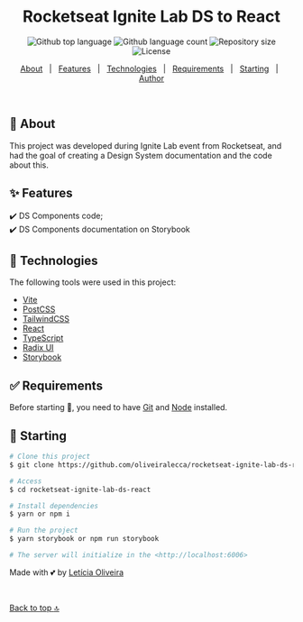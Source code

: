 <!-- <div align="center" id="top"> 
  <img src="./.github/app.gif" alt="Rocketseat Ignite Lab Ds React" />

  &#xa0;

  <!-- <a href="https://rocketseatignitelabdsreact.netlify.app">Demo</a>
</div> -->

<h1 align="center">Rocketseat Ignite Lab DS to React</h1>

<p align="center">
  <img alt="Github top language" src="https://img.shields.io/github/languages/top/oliveiralecca/rocketseat-ignite-lab-ds-react?color=56BEB8">

  <img alt="Github language count" src="https://img.shields.io/github/languages/count/oliveiralecca/rocketseat-ignite-lab-ds-react?color=56BEB8">

  <img alt="Repository size" src="https://img.shields.io/github/repo-size/oliveiralecca/rocketseat-ignite-lab-ds-react?color=56BEB8">

  <img alt="License" src="https://img.shields.io/github/license/oliveiralecca/rocketseat-ignite-lab-ds-react?color=56BEB8">

  <!-- <img alt="Github issues" src="https://img.shields.io/github/issues/oliveiralecca/rocketseat-ignite-lab-ds-react?color=56BEB8" /> -->

  <!-- <img alt="Github forks" src="https://img.shields.io/github/forks/oliveiralecca/rocketseat-ignite-lab-ds-react?color=56BEB8" /> -->

  <!-- <img alt="Github stars" src="https://img.shields.io/github/stars/oliveiralecca/rocketseat-ignite-lab-ds-react?color=56BEB8" /> -->
</p>

<!-- Status -->

<!-- <h4 align="center"> 
	🚧  Rocketseat Ignite Lab Ds React 🚀 Under construction...  🚧
</h4> 

<hr> -->

<p align="center">
  <a href="#dart-about">About</a> &#xa0; | &#xa0; 
  <a href="#sparkles-features">Features</a> &#xa0; | &#xa0;
  <a href="#rocket-technologies">Technologies</a> &#xa0; | &#xa0;
  <a href="#white_check_mark-requirements">Requirements</a> &#xa0; | &#xa0;
  <a href="#checkered_flag-starting">Starting</a> &#xa0; | &#xa0;
  <!-- <a href="#memo-license">License</a> &#xa0; | &#xa0; -->
  <a href="https://github.com/oliveiralecca" target="_blank">Author</a>
</p>

<br>

## :dart: About ##

This project was developed during Ignite Lab event from Rocketseat, and had the goal of creating a Design System documentation and the code about this.

## :sparkles: Features ##

:heavy_check_mark: DS Components code;\
:heavy_check_mark: DS Components documentation on Storybook

## :rocket: Technologies ##

The following tools were used in this project:

- [Vite](https://vitejs.dev/)
- [PostCSS](https://postcss.org/)
- [TailwindCSS](https://tailwindcss.com/)
- [React](https://pt-br.reactjs.org/)
- [TypeScript](https://www.typescriptlang.org/)
- [Radix UI](https://www.radix-ui.com/)
- [Storybook](https://storybook.js.org/)

## :white_check_mark: Requirements ##

Before starting :checkered_flag:, you need to have [Git](https://git-scm.com) and [Node](https://nodejs.org/en/) installed.

## :checkered_flag: Starting ##

```bash
# Clone this project
$ git clone https://github.com/oliveiralecca/rocketseat-ignite-lab-ds-react

# Access
$ cd rocketseat-ignite-lab-ds-react

# Install dependencies
$ yarn or npm i

# Run the project
$ yarn storybook or npm run storybook

# The server will initialize in the <http://localhost:6006>
```

<!-- ## :memo: License ##

This project is under license from MIT. For more details, see the [LICENSE](LICENSE.md) file. -->


Made with 💕 by <a href="https://github.com/oliveiralecca" target="_blank">Letícia Oliveira</a>

&#xa0;

<a href="#top">Back to top :top:</a>
